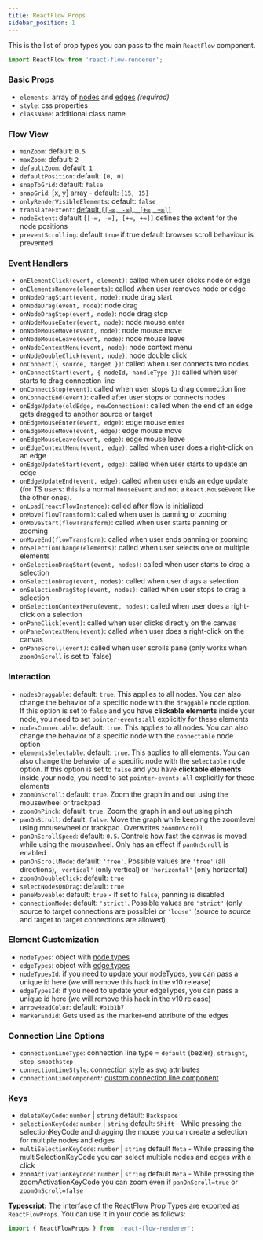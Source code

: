 ```yaml
---
title: ReactFlow Props
sidebar_position: 1
---
```


This is the list of prop types you can pass to the main `ReactFlow` component.

```jsx
import ReactFlow from 'react-flow-renderer';
```

### Basic Props

- `elements`: array of [nodes](/docs/api/nodes/) and [edges](/docs/api/edges/) _(required)_
- `style`: css properties
- `className`: additional class name

### Flow View

- `minZoom`: default: `0.5`
- `maxZoom`: default: `2`
- `defaultZoom`: default: `1`
- `defaultPosition`: default: `[0, 0]`
- `snapToGrid`: default: `false`
- `snapGrid`: [x, y] array - default: `[15, 15]`
- `onlyRenderVisibleElements`: default: `false`
- `translateExtent`: [default `[[-∞, -∞], [+∞, +∞]]`](https://github.com/d3/d3-zoom#zoom_translateExtent)
- `nodeExtent`: default `[[-∞, -∞], [+∞, +∞]]` defines the extent for the node positions
- `preventScrolling`: default `true` if true default browser scroll behaviour is prevented

### Event Handlers

- `onElementClick(event, element)`: called when user clicks node or edge
- `onElementsRemove(elements)`: called when user removes node or edge
- `onNodeDragStart(event, node)`: node drag start
- `onNodeDrag(event, node)`: node drag
- `onNodeDragStop(event, node)`: node drag stop
- `onNodeMouseEnter(event, node)`: node mouse enter
- `onNodeMouseMove(event, node)`: node mouse move
- `onNodeMouseLeave(event, node)`: node mouse leave
- `onNodeContextMenu(event, node)`: node context menu
- `onNodeDoubleClick(event, node)`: node double click
- `onConnect({ source, target })`: called when user connects two nodes
- `onConnectStart(event, { nodeId, handleType })`: called when user starts to drag connection line
- `onConnectStop(event)`: called when user stops to drag connection line
- `onConnectEnd(event)`: called after user stops or connects nodes
- `onEdgeUpdate(oldEdge, newConnection)`: called when the end of an edge gets dragged to another source or target
- `onEdgeMouseEnter(event, edge)`: edge mouse enter
- `onEdgeMouseMove(event, edge)`: edge mouse move
- `onEdgeMouseLeave(event, edge)`: edge mouse leave
- `onEdgeContextMenu(event, edge)`: called when user does a right-click on an edge
- `onEdgeUpdateStart(event, edge)`: called when user starts to update an edge
- `onEdgeUpdateEnd(event, edge)`: called when user ends an edge update (for TS users: this is a normal `MouseEvent` and not a `React.MouseEvent` like the other ones).
- `onLoad(reactFlowInstance)`: called after flow is initialized
- `onMove(flowTransform)`: called when user is panning or zooming
- `onMoveStart(flowTransform)`: called when user starts panning or zooming
- `onMoveEnd(flowTransform)`: called when user ends panning or zooming
- `onSelectionChange(elements)`: called when user selects one or multiple elements
- `onSelectionDragStart(event, nodes)`: called when user starts to drag a selection
- `onSelectionDrag(event, nodes)`: called when user drags a selection
- `onSelectionDragStop(event, nodes)`: called when user stops to drag a selection
- `onSelectionContextMenu(event, nodes)`: called when user does a right-click on a selection
- `onPaneClick(event)`: called when user clicks directly on the canvas
- `onPaneContextMenu(event)`: called when user does a right-click on the canvas
- `onPaneScroll(event)`: called when user scrolls pane (only works when `zoomOnScroll` is set to `false)

### Interaction

- `nodesDraggable`: default: `true`. This applies to all nodes. You can also change the behavior of a specific node with the `draggable` node option. If this option is set to `false` and you have **clickable elements** inside your node, you need to set `pointer-events:all` explicitly for these elements
- `nodesConnectable`: default: `true`. This applies to all nodes. You can also change the behavior of a specific node with the `connectable` node option
- `elementsSelectable`: default: `true`. This applies to all elements. You can also change the behavior of a specific node with the `selectable` node option. If this option is set to `false` and you have **clickable elements** inside your node, you need to set `pointer-events:all` explicitly for these elements
- `zoomOnScroll`: default: `true`. Zoom the graph in and out using the mousewheel or trackpad
- `zoomOnPinch`: default: `true`. Zoom the graph in and out using pinch
- `panOnScroll`: default: `false`. Move the graph while keeping the zoomlevel using mousewheel or trackpad. Overwrites `zoomOnScroll`
- `panOnScrollSpeed`: default: `0.5`. Controls how fast the canvas is moved while using the mousewheel. Only has an effect if `panOnScroll` is enabled
- `panOnScrollMode`: default: `'free'`. Possible values are `'free'` (all directions), `'vertical'` (only vertical) or `'horizontal'` (only horizontal)
- `zoomOnDoubleClick`: default: `true`
- `selectNodesOnDrag`: default: `true`
- `paneMoveable`: default: `true` - If set to `false`, panning is disabled
- `connectionMode`: default: `'strict'`. Possible values are `'strict'` (only source to target connections are possible) or `'loose'` (source to source and target to target connections are allowed)

### Element Customization

- `nodeTypes`: object with [node types](/docs/api/node-types/)
- `edgeTypes`: object with [edge types](/docs/api/edge-types/)
- `nodeTypesId`: if you need to update your nodeTypes, you can pass a unique id here (we will remove this hack in the v10 release)
- `edgeTypesId`: if you need to update your edgeTypes, you can pass a unique id here (we will remove this hack in the v10 release)
- `arrowHeadColor`: default: `#b1b1b7`
- `markerEndId`: Gets used as the marker-end attribute of the edges

### Connection Line Options

- `connectionLineType`: connection line type = `default` (bezier), `straight`, `step`, `smoothstep`
- `connectionLineStyle`: connection style as svg attributes
- `connectionLineComponent`: [custom connection line component](/examples/custom-connectionline/)

### Keys

- `deleteKeyCode`: `number` | `string` default: `Backspace`
- `selectionKeyCode`: `number` | `string` default: `Shift` - While pressing the selectionKeyCode and dragging the mouse you can create a selection for multiple nodes and edges
- `multiSelectionKeyCode`: `number` | `string` default `Meta` - While pressing the multiSelectionKeyCode you can select multiple nodes and edges with a click
- `zoomActivationKeyCode`: `number` | `string` default `Meta` - While pressing the zoomActivationKeyCode you can zoom even if `panOnScroll=true` or `zoomOnScroll=false`

**Typescript:** The interface of the ReactFlow Prop Types are exported as `ReactFlowProps`. You can use it in your code as follows:

```javascript
import { ReactFlowProps } from 'react-flow-renderer';
```

